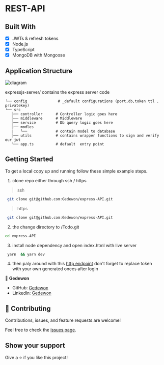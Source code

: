 # REST-API

## Built With

- [x] JWTs & refresh tokens
- [x] Node.js
- [x] TypeScript
- [x] MongoDB with Mongoose

## Application Structure

![diagram](https://user-images.githubusercontent.com/56429354/169705372-63853102-b94b-4b39-8fb4-ac32ebf43949.png)

expressjs-server/ contains the express server code

```
└── config              # _default configurations (port,db,token ttl , privatekey)
└── src
   ├── controller      # Controller logic goes here
   ├── middleware      # Middleware
   ├── service         # Db query logic goes here
   ├── modles
   |   └──             # contain model to database
   ├── utils           # contains wrapper functions to sign and verify our jwt
   └── app.ts          # default  entry point

```

## Getting Started

To get a local copy up and running follow these simple example steps.

1.  clone repo either through ssh / https

> ssh

```sh
 git clone git@github.com:Gedewon/express-API.git
```

> https

```sh
 git clone git@github.com:Gedewon/express-API.git
```

2.  the change directory to /Todo.git

```sh
cd express-API
```

3. install node dependency and open index.html with live server

```sh
 yarn  && yarn dev
```

4. then paly around with this [http endpoint](https://github.com/Gedewon/express-API/blob/main/collection.http)
   don't forget to replace token with your own generated onces after login

👤 **Gedewon**

- GitHub: [Gedewon](https://github.com/Gedewon)
- LinkedIn: [Gedewon](https://linkedin.com/in/gedewon)

## 🤝 Contributing

Contributions, issues, and feature requests are welcome!

Feel free to check the [issues page](https://github.com/Gedewon/express-API/issues).

## Show your support

Give a ⭐️ if you like this project!
